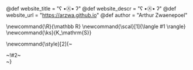 <!-----------------------------------------------------
Add here global page variables to use throughout your
website.
The website_* must be defined for the RSS to work
------------------------------------------------------->
@def website_title = "ʕ •㉨• ʔ"
@def website_descr = "ʕ •㉨• ʔ"
@def website_url   = "https://arzwa.github.io"
@def author = "Arthur Zwaenepoel"

<!-----------------------------------------------------
Add here global latex commands to use throughout your
pages. It can be math commands but does not need to be.
For instance:
* \newcommand{\phrase}{This is a long phrase to copy.}
------------------------------------------------------->
\newcommand{\R}{\mathbb R}
\newcommand{\scal}[1]{\langle #1 \rangle}
\newcommand{\ks}{K_\mathrm{S}}

<!-- Put a box around something and pass some css styling to the box
(useful for images for instance) e.g. :
\style{width:80%;}{![](path/to/img.png)} -->
\newcommand{\style}[2]{~~~<div style="!#1;margin-left:auto;margin-right:auto;">~~~!#2~~~</div>~~~}
